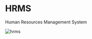 
# HRMS
Human Resources Management System

![hrms](https://user-images.githubusercontent.com/58303745/120250503-6d9c3e00-c28f-11eb-8f03-a67f61f7221c.png)

